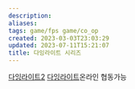 ```yaml
---
description:
aliases: 
tags: game/fps game/co_op 
created: 2023-03-03T23:03:29
updated: 2023-07-11T15:21:07
title: 다잉라이트 시리즈
---
```

[다잉라이트2](https://store.steampowered.com/app/534380/Dying_Light_2_Stay_Human/) [다잉라이트](https://store.steampowered.com/app/239140/Dying_Light/)온라인 협동가능